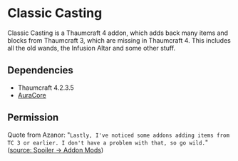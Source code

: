 # Classic Casting

Classic Casting is a Thaumcraft 4 addon, which adds back many items and blocks from Thaumcraft 3, which are missing in 
Thaumcraft 4. This includes all the old wands, the Infusion Altar and some other stuff.

## Dependencies

- Thaumcraft 4.2.3.5
- [AuraCore](https://git.tilera.org/tilera/auracore)

## Permission

Quote from Azanor: "`Lastly, I've noticed some addons adding items from TC 3 or earlier. I don't have a problem with that, so go wild.`" 
([source: Spoiler -> Addon Mods](https://www.minecraftforum.net/forums/mapping-and-modding-java-edition/minecraft-mods/1292130-thaumcraft-6-1-beta26-no-longer-being-developed))